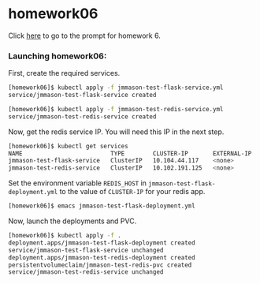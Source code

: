 # homework06

Click [here](https://coe-332-sp21.readthedocs.io/en/main/homework/homework06.html) to go to the prompt for homework 6.

### Launching homework06:

First, create the required services.
```bash
[homework06]$ kubectl apply -f jmmason-test-flask-service.yml
service/jmmason-test-flask-service created

[homework06]$ kubectl apply -f jmmason-test-redis-service.yml
service/jmmason-test-redis-service created
```

Now, get the redis service IP.  You will need this IP in the next step.
```bash
[homework06]$ kubectl get services
NAME                         TYPE        CLUSTER-IP       EXTERNAL-IP   PORT(S)          AGE
jmmason-test-flask-service   ClusterIP   10.104.44.117    <none>        5000/TCP         92s
jmmason-test-redis-service   ClusterIP   10.102.191.125   <none>        6379/TCP         72s
```

Set the environment variable `REDIS_HOST` in `jmmason-test-flask-deployment.yml` to the value of `CLUSTER-IP` for your redis app.
```bash
[homework06]$ emacs jmmason-test-flask-deployment.yml
```

Now, launch the deployments and PVC.
```bash
[homework06]$ kubectl apply -f .
deployment.apps/jmmason-test-flask-deployment created
service/jmmason-test-flask-service unchanged
deployment.apps/jmmason-test-redis-deployment created
persistentvolumeclaim/jmmason-test-redis-pvc created
service/jmmason-test-redis-service unchanged
```


